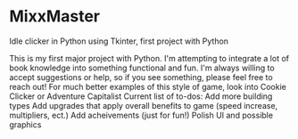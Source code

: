 # MixxMaster
Idle clicker in Python using Tkinter, first project with Python

This is my first major project with Python. I'm attempting to integrate a lot of book knowledge into something functional and fun. I'm always willing to accept suggestions or help, so if you see something, please feel free to reach out!
For much better examples of this style of game, look into Cookie Clicker or Adventure Capitalist
Current list of to-dos:
  Add more building types
  Add upgrades that apply overall benefits to game (speed increase, multipliers, ect.)
  Add acheivements (just for fun!)
  Polish UI and possible graphics
